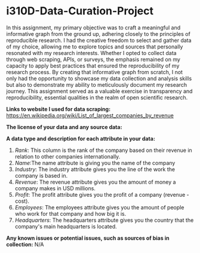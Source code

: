 # i310D-Data-Curation-Project
In this assignment, my primary objective was to craft a meaningful and informative graph from the ground up, adhering closely to the principles of reproducible research. I had the creative freedom to select and gather data of my choice, allowing me to explore topics and sources that personally resonated with my research interests. Whether I opted to collect data through web scraping, APIs, or surveys, the emphasis remained on my capacity to apply best practices that ensured the reproducibility of my research process. By creating that informative graph from scratch, I not only had the opportunity to showcase my data collection and analysis skills but also to demonstrate my ability to meticulously document my research journey. This assignment served as a valuable exercise in transparency and reproducibility, essential qualities in the realm of open scientific research.

**Links to website I used for data scraping:** https://en.wikipedia.org/wiki/List_of_largest_companies_by_revenue 

**The license of your data and any source data:**

**A data type and description for each attribute in your data:**
1. _Rank_: This column is the rank of the company based on their revenue in relation to other companies internationally.
2. _Name_:The name attribute is giving you the name of the company
3. _Industry_: The industry attribute gives you the line of the work the company is based in.
4. _Revenue_: The revenue attribute gives you the amount of money a company makes in USD millions.
5. _Profit_: The profit attribute gives you the profit of a company (revenue - cost).
6. _Employees_: The employees attribute gives you the amount of people who work for that company and how big it is.
7. _Headquarters_: The headquarters attribute gives you the country that the company's main headquarters is located.

**Any known issues or potential issues, such as sources of bias in collection:** N/A
